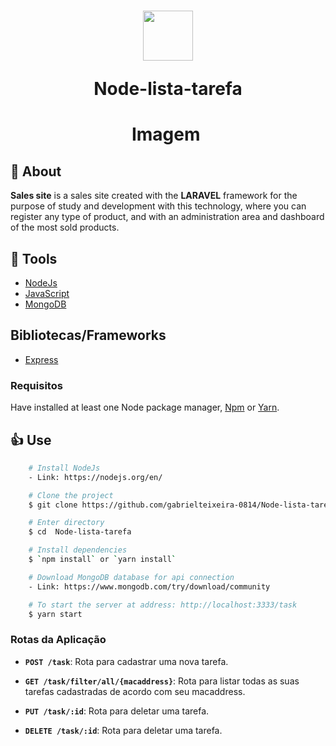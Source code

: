 <h1 align="center">
    <img height="80" src="https://img.icons8.com/external-filled-outline-geotatah/64/000000/external-product-corporate-image-and-brand-management-filled-outline-filled-outline-geotatah-2.png" />
    <p>Node-lista-tarefa</p>
</h1>

<h1 align="center">Imagem
    <img src="" />
</h1>


## 🚨 About

**Sales site** is a sales site created with the **LARAVEL** framework for the purpose of study and development with this technology, where you can register any type of product, and with an administration area and dashboard of the most sold products. 


## 🔨 Tools

- [NodeJs](https://nodejs.org/en/)
- [JavaScript]()
- [MongoDB](https://www.mongodb.com/try/download/community)

## Bibliotecas/Frameworks

- [Express](https://expressjs.com/)

### Requisitos

Have installed at least one Node package manager, [Npm](https://nodejs.org/en/) or [Yarn](https://yarnpkg.com/).


## 👍 Use

```bash
    # Install NodeJs
    - Link: https://nodejs.org/en/ 
```

```bash
    # Clone the project
    $ git clone https://github.com/gabrielteixeira-0814/Node-lista-tarefa.git  
```

```bash
    # Enter directory
    $ cd  Node-lista-tarefa
```

```bash
    # Install dependencies
    $ `npm install` or `yarn install`
```

```bash
    # Download MongoDB database for api connection
    - Link: https://www.mongodb.com/try/download/community
```

```bash
    # To start the server at address: http://localhost:3333/task
    $ yarn start
```

### Rotas da Aplicação

- **`POST /task`**: Rota para cadastrar uma nova tarefa.

- **`GET /task/filter/all/{macaddress}`**: Rota para listar todas as suas tarefas cadastradas de acordo com seu macaddress.

- **`PUT /task/:id`**: Rota para deletar uma tarefa.

- **`DELETE /task/:id`**: Rota para deletar uma tarefa.
